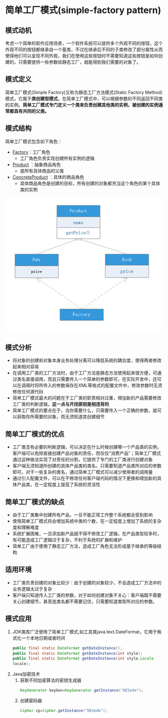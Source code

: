 # 简单工厂模式(simple-factory pattern)
## 模式动机
考虑一个简单的软件应用场景，一个软件系统可以提供多个外观不同的按钮，这个外观不同的按钮都继承自一个基类，不过在继承后不同的子类修改了部分属性从而使得他们可以呈现不同外观，我们在使用这些按钮时不需要知道这些按钮是如何创建的，只需要提供一些参数给静态工厂，就能得到我们需要的对象了。

## 模式定义
简单工厂模式(Simple Factory)又称为静态工厂方法模式(Static Factory Method)模式，它属于**类创建型模式**。在简单工厂模式中，可以根据参数的不同返回不同类的实例。**简单工厂模式专门定义一个类来负责创建其他类的实例，被创建的实例通常都具有共同的父类。**

## 模式结构
简单工厂模式包含如下角色：
- [Factory](factory.java)：工厂角色
    - 工厂角色负责实现创建所有实例的逻辑
- [Product](Product.java) ：抽象商品角色
    - 是所有具体商品的父类
- [ConcreteProduct](Pen.java) ：具体的商品角色
    - 具体商品角色是创建的目标，所有创建的对象都充当这个角色的某个具体类的实例

![](simple-factory.png)

## 模式分析
- 将对象的创建和对象本身业务处理分离可以降低系统的耦合度，使得两者修改起来相对容易
- 在调用工厂类的工厂方法时，由于工厂方法是静态方法使用起来很方便，可通过类名直接调用，而且只需要传入一个简单的参数即可，在实际开发中，还可以在调用时将所传入的参数保存在XML等格式的配置文件中，修改参数时无须修改任何源代码
- 简单工厂模式最大的问题在于工厂类的职责相对过重，增加新的产品需要修改工厂类的判断逻辑，**这一点与开闭原则是相违背的**
- 简单工厂模式的要点在于，当你需要什么，只需要传入一个正确的参数，就可以获取你所需要的对象，而无须知道其创建细节

## 简单工厂模式的优点
- 工厂类含有必要的判断逻辑，可以决定在什么时候创建哪一个产品类的实例，客户端可以免除直接创建产品对象的责任，而仅仅“消费产品”；简单工厂模式通过这种做法实现了对责任的分割，它提供了专门的工厂类进行创建对象
- 客户端无须知道所创建的具体产品类的类名，只需要知道产品类所对应的参数即可，对于一些复杂的类名，通过简单工厂模式可以减少使用者的调用量
- 通过引入配置文件，可以在不修改任何客户端代码的情况下更换和增加新的具体产品类，在一定程度上提高了系统的灵活性

## 简单工厂模式的缺点
- 由于工厂类集中创建所有产品，一旦不能正常工作整个系统都会受到影响
- 使用简单工厂模式将会增加系统中类的个数，在一定程度上增加了系统的复杂度和理解难度
- 系统扩展困难，一旦添加新产品就不得不修改工厂逻辑，在产品类型较多时，有可能造成工厂逻辑过于复杂，不利于系统的扩展和维护
- 简单工厂由于使用了静态工厂方法，造成工厂角色无法形成基于继承的等级结构

## 适用环境
- 工厂类负责创建的对象比较少：由于创建的对象较少，不会造成工厂方法中的业务逻辑太过于复杂
- 客户端只知道传入工厂类的参数，对于如何创建对象不关心：客户端既不需要关心创建细节，甚至连类名都不需要记住，只需要知道类型所对应的参数。

## 模式应用
1. JDK类库广泛使用了简单工厂模式,如工具类java.text.DateFormat，它用于格式化一个本地日期或者时间
    ```java
    public final static DateFormat getDateInstance();
    public final static DateFormat getDateInstance(int style);
    public final static DateFormat getDateInstance(int style,Locale
    locale);
    ```
2. Java加密技术
    1. 获取不同加密算法的密钥生成器
        ```java
        KeyGenerator keyGen=KeyGenerator.getInstance("DESede");
        ```
    2. 创建密码器
        ```java
        Cipher cp=Cipher.getInstance("DESede");
        ```
